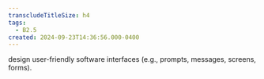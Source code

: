 ```yaml
---
transcludeTitleSize: h4
tags:
  - B2.5
created: 2024-09-23T14:36:56.000-0400
---
```

design user-friendly software interfaces (e.g., prompts, messages, screens, forms).